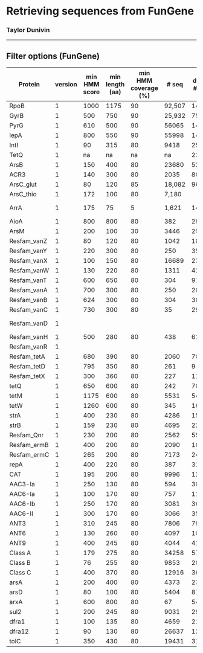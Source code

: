 # Retrieving sequences from FunGene
### Taylor Dunivin

---
## Filter options (FunGene)

| Protein |  version |min HMM score | min length (aa) | min HMM coverage (%) |  # seq | derep # seq | Comments |
| --------- | ----- | ---------- | --------- | -------- | -------- | -------- |:-----: |
| RpoB | 1 | 1000 | 1175 | 90 | 92,507 | 14876 | u + Eisen '08 scg; Tringe |
| GyrB | 1 | 500 | 750 | 90 | 25,932 | 7521 |  |
| PyrG | 1 | 610 | 500 | 90 | 56065 | 14107 | Wu + Eisen '08 scg | 
| lepA | 1 | 800 | 550 | 90 | 55998 | 14587 | Tringe paper lists as single copy gene | 
| IntI | 1 | 90 | 315 | 80 | 9418 | 2562 |  |
| TetQ | 1 | na | na | na | na | 235 |  | 
| ArsB | 1 | 150 | 400 | 80 | 23680 | 5250 |  | 
| ACR3 | 1 | 140 | 300 | 80 | 2035 | 8002 |  | 
| ArsC_glut | 1 | 80 | 120 | 85 | 18,082 | 9635 |  | 
| ArsC_thio | 1 | 172 | 100 | 80 | 7,180 |  |  | 
| ArrA | 1 | 175 | 75 | 5 | 1,621 | 1487 | allowed low HMM score due to many quality, short PCR products | 
| AioA | 1 | 800 | 800 | 80 | 382 | 293 |  | 
| ArsM | 1 | 200 | 100 | 30 | 3446 | 2948 | only selected As-related seqs; sort aplhabetical | 
| Resfam_vanZ | 1 | 80 | 120 | 80 | 1042 | 189 |  | 
| Resfam_vanY | 1 | 220 | 300 | 80 | 250 | 35 |  | 
| Resfam_vanX | 1 | 100 | 150 | 80 | 16689 | 2340 |  | 
| Resfam_vanW | 1 | 130 | 220 | 80 | 1311 | 423 |  | 
| Resfam_vanT | 1 | 600 | 650 | 80 | 304 | 97 |  | 
| Resfam_vanA | 1 | 700 | 300 | 80 | 250 | 28 |  | 
| Resfam_vanB | 1 | 624 | 300 | 80 | 304 | 38 |  | 
| Resfam_vanC | 1 | 730 | 300 | 80 | 35 | 29 |  | 
| Resfam_vanD | 1 |  |  |  |  |  | Excluding since database cannot distinguish between other van proteins | 
| Resfam_vanH | 1 | 500 | 280 | 80 | 438 | 61 |  | 
| Resfam_vanR | 1 |  |  |  |  |  | Did not include since it's a regulatory protein | 
| Resfam_tetA | 1 | 680 | 390 | 80 | 2060 | 70 |  | 
| Resfam_tetD | 1 | 795 | 350 | 80 | 261 | 9 |  | 
| Resfam_tetX | 1 | 300 | 360 | 80 | 227 | 112 |  | 
| tetQ | 1 | 650 | 600 | 80 | 242 | 70 |  | 
| tetM | 1 | 1175 | 600 | 80 | 5531 | 543 |  | 
| tetW | 1 | 1260 | 600 | 80 | 345 | 169 |  | 
| strA | 1 | 400 | 230 | 80 | 4286 | 154 | aka APH3 | 
| strB | 1 | 159 | 230 | 80 | 4695 | 222 | aka APH6 | 
| Resfam_Qnr | 1 | 230 | 200 | 80 | 2562 | 558 | Resfam_QuinoloneResistanceProteinQnr | 
| Resfam_ermB | 1 | 400 | 200 | 80 | 2090 | 182 |  | 
| Resfam_ermC | 1 | 265 | 200 | 80 | 7173 | 246 |  | 
| repA | 1 | 400 | 220 | 80 | 387 | 31 |  | 
| CAT | 1 | 195 | 200 | 80 | 9996 | 1299 | Resfam_Chloramphenicol_Acetyltransferase_CAT | 
| AAC3-Ia | 1 | 250 | 130 | 80 | 594 | 38 |  | 
| AAC6-Ia | 1 | 100 | 170 | 80 | 757 | 112 |  | 
| AAC6-Ib | 1 | 250 | 170 | 80 | 3081 | 366 |  | 
| AAC6-II | 1 | 300 | 170 | 80 | 3066 | 355 |  | 
| ANT3 | 1 | 310 | 245 | 80 | 7806 | 790 |  | 
| ANT6 | 1 | 130 | 260 | 80 | 4097 | 1066 |  | 
| ANT9 | 1 | 400 | 245 | 80 | 4044 | 41 |  | 
| Class A | 1 | 179 | 275 | 80 | 34258 | 5713 |  | 
| Class B | 1 | 76 | 255 | 80 | 9853 | 2087 |  | 
| Class C | 1 | 400 | 370 | 80 | 12916 | 3641 |  | 
| arsA | 1 | 200 | 400 | 80 | 4373 | 2381 |  | 
| arsD | 1 | 80 | 100 | 80 | 5404 | 876 |  | 
| arxA | 1 | 600 | 800 | 80 | 67 | 54 | low quality db; will rely on phylogenetic analysis | 
| sul2 | 1 | 200 | 245 | 80 | 9031 | 298 | "tet-sul2" | 
| dfra1 | 1 | 100 | 135 | 80 | 4659 | 211 |  | 
| dfra12 | 1 | 90 | 130 | 80 | 26637 | 1252 |  | 
| tolC | 1 | 350 | 430 | 80 | 19431 | 3189 | Resfam_tolC | 








